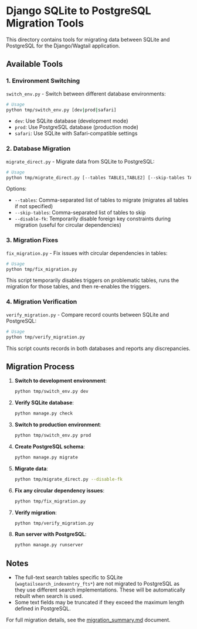 # Django SQLite to PostgreSQL Migration Tools

This directory contains tools for migrating data between SQLite and PostgreSQL for the Django/Wagtail application.

## Available Tools

### 1. Environment Switching

`switch_env.py` - Switch between different database environments:

```bash
# Usage
python tmp/switch_env.py [dev|prod|safari]
```

- `dev`: Use SQLite database (development mode)
- `prod`: Use PostgreSQL database (production mode)
- `safari`: Use SQLite with Safari-compatible settings

### 2. Database Migration

`migrate_direct.py` - Migrate data from SQLite to PostgreSQL:

```bash
# Usage
python tmp/migrate_direct.py [--tables TABLE1,TABLE2] [--skip-tables TABLE3,TABLE4] [--disable-fk]
```

Options:
- `--tables`: Comma-separated list of tables to migrate (migrates all tables if not specified)
- `--skip-tables`: Comma-separated list of tables to skip
- `--disable-fk`: Temporarily disable foreign key constraints during migration (useful for circular dependencies)

### 3. Migration Fixes

`fix_migration.py` - Fix issues with circular dependencies in tables:

```bash
# Usage
python tmp/fix_migration.py
```

This script temporarily disables triggers on problematic tables, runs the migration for those tables, and then re-enables the triggers.

### 4. Migration Verification

`verify_migration.py` - Compare record counts between SQLite and PostgreSQL:

```bash
# Usage
python tmp/verify_migration.py
```

This script counts records in both databases and reports any discrepancies.

## Migration Process

1. **Switch to development environment**:
   ```bash
   python tmp/switch_env.py dev
   ```

2. **Verify SQLite database**:
   ```bash
   python manage.py check
   ```

3. **Switch to production environment**:
   ```bash
   python tmp/switch_env.py prod
   ```

4. **Create PostgreSQL schema**:
   ```bash
   python manage.py migrate
   ```

5. **Migrate data**:
   ```bash
   python tmp/migrate_direct.py --disable-fk
   ```

6. **Fix any circular dependency issues**:
   ```bash
   python tmp/fix_migration.py
   ```

7. **Verify migration**:
   ```bash
   python tmp/verify_migration.py
   ```

8. **Run server with PostgreSQL**:
   ```bash
   python manage.py runserver
   ```

## Notes

- The full-text search tables specific to SQLite (`wagtailsearch_indexentry_fts*`) are not migrated to PostgreSQL as they use different search implementations. These will be automatically rebuilt when search is used.
- Some text fields may be truncated if they exceed the maximum length defined in PostgreSQL.

For full migration details, see the [migration_summary.md](migration_summary.md) document. 